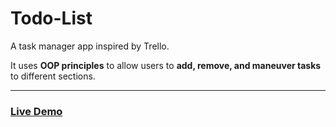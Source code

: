 # Todo-List

A task manager app inspired by Trello.

It uses **OOP principles** to allow users to **add, remove, and maneuver tasks** to different sections.

-----

### [Live Demo](https://huzefazaheer.github.io/todo-list/dist)
